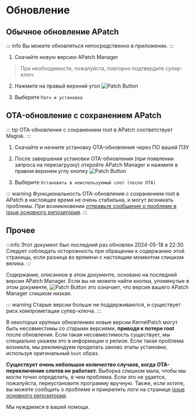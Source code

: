 # Обновление

## Обычное обновление APatch

::: info
Вы можете обновляться непосредственно в приложении.
:::

1. Скачайте новую версию APatch Manager

> При необходимости, пожалуйста, повторно подтвердите супер-ключ

2. Нажмите на правый верхний угол ![Patch Button](/PButton.png)

3. Выберите `Патч и установка`

## OTA-обновление с сохранением APatch

::: tip
OTA-обновление с сохранением root в APatch соответствует Magisk.
:::

1. Скачайте и начните установку OTA-обновления через ПО вашей ПЗУ

2. После завершения установки OTA-обновления (при появлении запроса на перезагрузку) откройте APatch Manager и нажмите в правом верхнем углу кнопку ![Patch Button](/PButton.png)

3. Выберите `Установить в неиспользуемый слот (после OTA)`

::: warning
Функциональность OTA-обновления с сохранением root в APatch в настоящее время не очень стабильна, и могут возникать проблемы. При возникновении [отправьте сообщение о проблеме в issue основного репозитория](https://github.com/bmax121/APatch/issues/new/choose).
:::

## Прочее

:::info
Этот документ был последний раз обновлен 2024-05-18 в 22:30. Следует соблюдать осторожность при обращении к содержанию этой страницы, если разница во времени с настоящим моментом слишком велика.
:::

Содержание, описанное в этом документе, основано на последней версии APatch Manager. Если вы не можете найти кнопки, упомянутые в этом документе, ![Patch Button](/PButton.png) это означает, что версия вашего APatch Manager слишком низкая.

::: warning
Старые версии больше не поддерживаются, и существует риск компрометации супер-ключа.
:::

В некоторых крупных обновлениях новые версии KernelPatch могут быть несовместимы со старыми версиями, **приводя к потере root** после обновления. Если такая несовместимость существует, мы специально укажем это в информации о релизе. Если такая проблема возникла, мы рекомендуем проделать заново этапы установки, используя оригинальный `boot` образ.

**Существует очень небольшое количество случаев, когда OTA-переключение слотов не работает.** Выборка слишком мала, чтобы мы могли точно определить, в чем проблема. Если это не удается, пожалуйста, переустановите программу вручную. Также, если хотите, вы можете сообщить о проблеме и прикрепить логи на странице [issue основного репозитория](https://github.com/bmax121/APatch/issues/new/choose).

Мы нуждаемся в вашей помощи.
